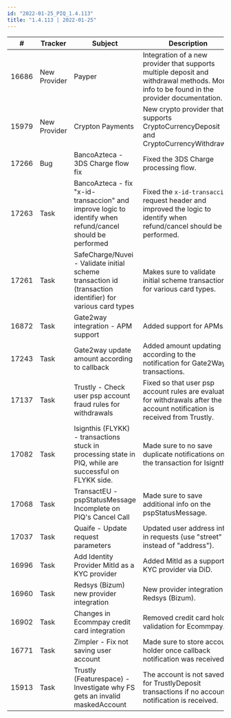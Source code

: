 ```yaml
--- 
id: "2022-01-25_PIQ_1.4.113"
title: "1.4.113 | 2022-01-25"
--- 
```


| #     | Tracker     | Subject   | Description    |
|-------|-------------|-----------|----------------|
| 16686 | New Provider | Payper | Integration of a new provider that supports multiple deposit and withdrawal methods. More info to be found in the provider documentation. | 
| 15979 | New Provider | Crypton Payments | New crypto provider that supports CryptoCurrencyDeposit and CryptoCurrencyWithdrawal. | 
| 17266 | Bug | BancoAzteca - 3DS Charge flow fix | Fixed the 3DS Charge processing flow. | 
| 17263 | Task | BancoAzteca - fix "x-id-transaccion" and improve logic to identify when refund/cancel should be performed | Fixed the `x-id-transaccion` request header and improved the logic to identify when refund/cancel should be performed. | 
| 17261 | Task | SafeCharge/Nuvei - Validate initial scheme transaction id (transaction identifier) for various card types | Makes sure to validate initial scheme transaction id for various card types.  | 
| 16872 | Task | Gate2way integration - APM support | Added support for APMs. | 
| 17243 | Task | Gate2way update amount according to callback | Added amount updating according to the notification for Gate2Way transactions. | 
| 17137 | Task | Trustly - Check user psp account fraud rules for withdrawals | Fixed so that user psp account rules are evaluated for withdrawals after the account notification is received from Trustly. | 
| 17082 | Task | Isignthis (FLYKK) - transactions stuck in processing state in PIQ, while are successful on FLYKK side. | Made sure to no save duplicate notifications on the transaction for Isignthis. | 
| 17068 | Task | TransactEU - pspStatusMessage Incomplete on PIQ's Cancel Call | Made sure to save additional info on the pspStatusMessage. | 
| 17037 | Task | Quaife - Update request parameters | Updated user address info in requests (use "street" instead of "address"). | 
| 16996 | Task | Add Identity Provider MitId as a KYC provider | Added MitId as a supported KYC provider via DiD. | 
| 16960 | Task | Redsys (Bizum) new provider integration | New provider integration Redsys (Bizum). | 
| 16902 | Task | Changes in Ecommpay credit card integration | Removed credit card holder validation for Ecommpay. | 
| 16771 | Task | Zimpler - Fix not saving user account | Made sure to store account holder once callback notification was received. | 
| 15913 | Task | Trustly (Featurespace) - Investigate why FS gets an invalid maskedAccount | The account is not saved for TrustlyDeposit transactions if no account notification is received. | 
